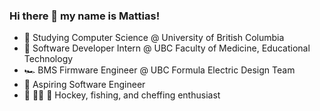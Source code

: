 ### Hi there 👋 my name is Mattias!

- 🎒 Studying Computer Science @ University of British Columbia
- 🏢 Software Developer Intern @ UBC Faculty of Medicine, Educational Technology
- 🏎️ BMS Firmware Engineer @ UBC Formula Electric Design Team
- 👾 Aspiring Software Engineer
- 🏒 👨‍🍳 :fishing_pole_and_fish: Hockey, fishing, and cheffing enthusiast

<!--
**mattiaswong6/mattiaswong6** is a ✨ _special_ ✨ repository because its `README.md` (this file) appears on your GitHub profile.

Here are some ideas to get you started:

- 🔭 I’m currently working on ...
- 🌱 I’m currently learning ...
- 👯 I’m looking to collaborate on ...
- 🤔 I’m looking for help with ...
- 💬 Ask me about ...
- 📫 How to reach me: ...
- 😄 Pronouns: ...
- ⚡ Fun fact: ...
-->
